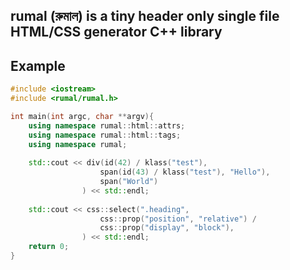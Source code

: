 rumal (রুমাল) is a tiny header only single file HTML/CSS generator C++ library
---

## Example

```cpp
#include <iostream>
#include <rumal/rumal.h>

int main(int argc, char **argv){
    using namespace rumal::html::attrs;
    using namespace rumal::html::tags;
    using namespace rumal;
   
    std::cout << div(id(42) / klass("test"),
                    span(id(43) / klass("test"), "Hello"),
                    span("World")
                ) << std::endl;
    
    std::cout << css::select(".heading", 
                    css::prop("position", "relative") / 
                    css::prop("display", "block"), 
                ) << std::endl;
    return 0;
}

```
